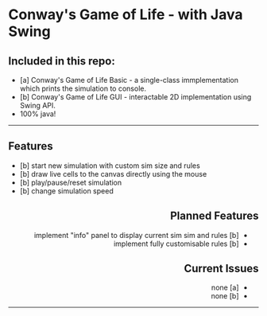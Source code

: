 <html>
<body>
  
  <div id="header">
    <h1>Conway's Game of Life - with Java Swing</h1>
    <h2>Included in this repo:</h2>
    <ul>
      <li>
        [a] Conway's Game of Life Basic - a single-class immplementation which prints the simulation to console.
      </li>
      <li>
        [b] Conway's Game of Life GUI -  interactable 2D implementation using Swing API.
      </li>
      <li>
        100% java!
      </li>
    </ul>
  </div>
  
  <hr>
    
  <div id="features">
    <h2>Features</h2>
    <ul>
      <li>
        [b] start new simulation with custom sim size and rules
      </li>
      <li>
        [b] draw live cells to the canvas directly using the mouse
      </li>
      <li>
        [b] play/pause/reset simulation
      </li>
      <li>
        [b] change simulation speed
      </li>
    </ul>
  </div>
  
  <div id="todo" align="right">
    <h2>Planned Features</h2>
    <ul dir="rtl">
      <li>
        [b] implement "info" panel to display current sim sim and rules
      </li>
       <li>
        [b] implement fully customisable rules
      </li>
    </ul>
  </div>
  
  <div id="todo" align="right">
    <h2>Current Issues</h2>
    <ul dir="rtl">
      <li>
        [a] none
      </li>
      <li>
        [b] none
      </li>
    </ul>
  </div>
  <hr>
    
  <!--
    1 image per row = 90%
    2 image per row = 45%
    3 image per row = 30%
    4 image per row = 23%
  
  <div id="gui" align="center">
    <h2>GUI</h2>
    <img src="https://github.com/tigjaw/rastercast/blob/main/screenshots/1-rastercast-main.png" width="23%"></img>
    <img src="https://github.com/tigjaw/rastercast/blob/main/screenshots/2-rastercast-open.png" width="23%"></img>
    <img src="https://github.com/tigjaw/rastercast/blob/main/screenshots/3-rastercast-opened.png" width="23%"></img>
    <img src="https://github.com/tigjaw/rastercast/blob/main/screenshots/4-rastercast-saved.png" width="23%"></img>
  </div>
  
  <div id="credits">
    <h2>Credits</h2>
    - ico file handling by <a href="https://github.com/imcdonagh/image4j">imag4j</a>
  </div>
  -->
</body>
</html>
